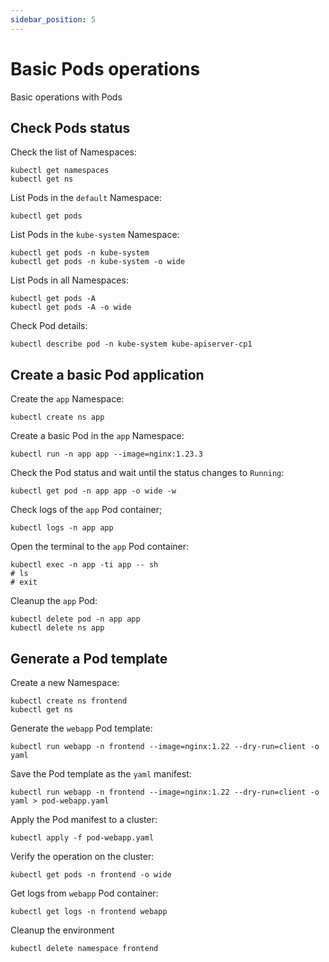 ```yaml
---
sidebar_position: 5
---
```


# Basic Pods operations

Basic operations with Pods

## Check Pods status 

Check the list of Namespaces:

```shell
kubectl get namespaces
kubectl get ns
```

List Pods in the `default` Namespace:

```shell
kubectl get pods
```

List Pods in the `kube-system` Namespace:

```shell
kubectl get pods -n kube-system
kubectl get pods -n kube-system -o wide
```

List Pods in all Namespaces:

```shell
kubectl get pods -A
kubectl get pods -A -o wide
```

Check Pod details:

```shell
kubectl describe pod -n kube-system kube-apiserver-cp1
```

## Create a basic Pod application

Create the `app` Namespace:

```shell
kubectl create ns app
```

Create a basic Pod in the `app` Namespace:

```shell
kubectl run -n app app --image=nginx:1.23.3
```

Check the Pod status and wait until the status changes to `Running`:

```shell
kubectl get pod -n app app -o wide -w
``` 

Check logs of the `app` Pod container;

```shell
kubectl logs -n app app
```

Open the terminal to the `app` Pod container:

```shell
kubectl exec -n app -ti app -- sh
# ls
# exit
```

Cleanup the `app` Pod:

```shell
kubectl delete pod -n app app
kubectl delete ns app
```

## Generate a Pod template

Create a new Namespace:

```shell
kubectl create ns frontend
kubectl get ns
```

Generate the `webapp` Pod template:

```shell
kubectl run webapp -n frontend --image=nginx:1.22 --dry-run=client -o yaml
```

Save the Pod template as the `yaml` manifest:

```shell
kubectl run webapp -n frontend --image=nginx:1.22 --dry-run=client -o yaml > pod-webapp.yaml
```

Apply the Pod manifest to a cluster:

```shell
kubectl apply -f pod-webapp.yaml
```

Verify the operation on the cluster:

```shell
kubectl get pods -n frontend -o wide
```

Get logs from `webapp` Pod container:

```shell
kubectl get logs -n frontend webapp
```

Cleanup the environment 

```shell
kubectl delete namespace frontend
```
